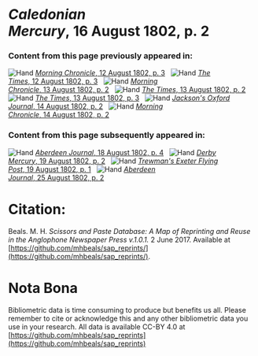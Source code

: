 # *Caledonian Mercury*, 16 August 1802, p. 2  
  
### Content from this page previously appeared in:  
![Hand](http://scissorsandpaste.net/wp-content/uploads/2017/06/smallhandpointer.png) [*Morning Chronicle*, 12 August 1802, p. 3](https://mhbeals.github.io/sap_html/Morning-Chronicle/Morning-Chronicle-12-August-1802-p-3)  
![Hand](http://scissorsandpaste.net/wp-content/uploads/2017/06/smallhandpointer.png) [*The Times*, 12 August 1802, p. 3](https://mhbeals.github.io/sap_html/The-Times/The-Times-12-August-1802-p-3)  
![Hand](http://scissorsandpaste.net/wp-content/uploads/2017/06/smallhandpointer.png) [*Morning Chronicle*, 13 August 1802, p. 2](https://mhbeals.github.io/sap_html/Morning-Chronicle/Morning-Chronicle-13-August-1802-p-2)  
![Hand](http://scissorsandpaste.net/wp-content/uploads/2017/06/smallhandpointer.png) [*The Times*, 13 August 1802, p. 2](https://mhbeals.github.io/sap_html/The-Times/The-Times-13-August-1802-p-2)  
![Hand](http://scissorsandpaste.net/wp-content/uploads/2017/06/smallhandpointer.png) [*The Times*, 13 August 1802, p. 3](https://mhbeals.github.io/sap_html/The-Times/The-Times-13-August-1802-p-3)  
![Hand](http://scissorsandpaste.net/wp-content/uploads/2017/06/smallhandpointer.png) [*Jackson's Oxford Journal*, 14 August 1802, p. 2](https://mhbeals.github.io/sap_html/Jackson's-Oxford-Journal/Jackson's-Oxford-Journal-14-August-1802-p-2)  
![Hand](http://scissorsandpaste.net/wp-content/uploads/2017/06/smallhandpointer.png) [*Morning Chronicle*, 14 August 1802, p. 2](https://mhbeals.github.io/sap_html/Morning-Chronicle/Morning-Chronicle-14-August-1802-p-2)  
  
### Content from this page subsequently appeared in:  
![Hand](http://scissorsandpaste.net/wp-content/uploads/2017/06/smallhandpointer.png) [*Aberdeen Journal*, 18 August 1802, p. 4](https://mhbeals.github.io/sap_html/Aberdeen-Journal/Aberdeen-Journal-18-August-1802-p-4)  
![Hand](http://scissorsandpaste.net/wp-content/uploads/2017/06/smallhandpointer.png) [*Derby Mercury*, 19 August 1802, p. 2](https://mhbeals.github.io/sap_html/Derby-Mercury/Derby-Mercury-19-August-1802-p-2)  
![Hand](http://scissorsandpaste.net/wp-content/uploads/2017/06/smallhandpointer.png) [*Trewman's Exeter Flying Post*, 19 August 1802, p. 1](https://mhbeals.github.io/sap_html/Trewman's-Exeter-Flying-Post/Trewman's-Exeter-Flying-Post-19-August-1802-p-1)  
![Hand](http://scissorsandpaste.net/wp-content/uploads/2017/06/smallhandpointer.png) [*Aberdeen Journal*, 25 August 1802, p. 2](https://mhbeals.github.io/sap_html/Aberdeen-Journal/Aberdeen-Journal-25-August-1802-p-2)  


# Citation: 

Beals. M. H. *Scissors and Paste Database: A Map of Reprinting and Reuse in the Anglophone Newspaper Press v.1.0.1.* 2 June 2017. Available at [https://github.com/mhbeals/sap_reprints/](https://github.com/mhbeals/sap_reprints/). 

# Nota Bona

Bibliometric data is time consuming to produce but benefits us all. Please remember to cite or acknowledge this and any other bibliometric data you use in your research. All data is available CC-BY 4.0 at [https://github.com/mhbeals/sap_reprints](https://github.com/mhbeals/sap_reprints)